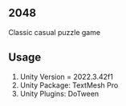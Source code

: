 ## 2048
Classic casual puzzle game
## Usage
1. Unity Version = 2022.3.42f1
2. Unity Package: TextMesh Pro
2. Unity Plugins: DoTween
